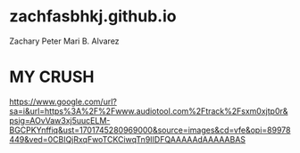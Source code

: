 # zachfasbhkj.github.io
Zachary Peter Mari B. Alvarez

# MY CRUSH
https://www.google.com/url?sa=i&url=https%3A%2F%2Fwww.audiotool.com%2Ftrack%2Fsxm0xjtp0r&psig=AOvVaw3xj5uucELM-BGCPKYnffiq&ust=1701745280969000&source=images&cd=vfe&opi=89978449&ved=0CBIQjRxqFwoTCKCiwqTn9IIDFQAAAAAdAAAAABAS
